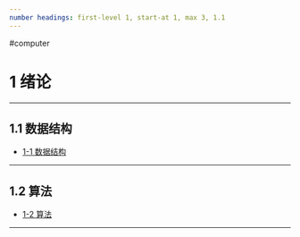```yaml
---
number headings: first-level 1, start-at 1, max 3, 1.1
---
```

#computer
# 1 绪论
---
## 1.1 数据结构

- [1-1 数据结构](libs/1-1%20数据结构.md)

---
## 1.2 算法

- [1-2 算法](libs/1-2%20算法.md)

---

